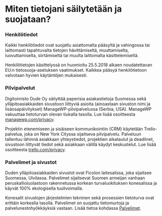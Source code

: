 # Miten tietojani säilytetään ja suojataan?

### Henkilötiedot <a href="#henkiloetiedot" id="henkiloetiedot"></a>

Kaikki henkilötiedot ovat suojattu asiattomalta pääsyltä ja vahingossa tai laittomasti tapahtuvalta tietojen hävittämiseltä, muuttamiselta, luovuttamiselta, siirtämiseltä tai muulta laittomalta käsittelemiseltä.

Henkilötietojen käsittelyssä on huomioitu 25.5.2018 alkaen noudatettavan EU:n tietosuoja-asetuksen vaatimukset. Kaikkea pääsyä henkilötietoon valvotaan hyvien käytäntöjen mukaisesti.

### Pilvipalvelut

Digitoimisto Dude Oy säilyttää paperisia asiakastietoja Suomessa sekä ylläpitoasiakkaiden sivustoon liittyviä asioita (ainoastaan sivuston nimi ja lisäosapäivitykset) ManageWP-pilvipalvelussa (Serbia, USA). ManageWP vakuuttaa tietoturvan olevan tiukalla tasolla. Lue lisää osoitteesta [managewp.com/privacy](https://managewp.com/privacy).

Projektin etenemiseen ja sisäiseen kommunikointiin (CRM) käytetään Trello-palvelua, joka on New York Cityssa sijaitseva pilvipalvelu. Palveluun tallentuu lähinnä asiakkaan yhteystiedot, projektien aikataulut ja deadlinet, sivustoon liittyvät tiedot sekä asiakkaan välillä käydyt keskustelut. Lue lisää osoitteesta [trello.com/privacy](https://trello.com/privacy).

### Palvelimet ja sivustot

Duden ylläpitoasiakkaiden sivustot ovat Ficolon laitesalissa, joka sijaitsee Suomessa, Ulvilassa. Palvelimet sijaitsevat Suomen armeijan vanhaan peruskallioluolastoon rakennetussa korkean turvaluokituksen konesalissa ja käyvät 100% ekologisella tuulivoimalla.

Konesalit sivustojen järjestelmien tekninen sekä prosessien tietoturva ovat erittäin korkealla tasolla. Palvelimet on suojattu tietomurtoja ja palvelunestohyökkäyksiä vastaan. Lisää tietoa kohdassa [Palvelimet](https://handbook.dude.fi/palvelimet).
